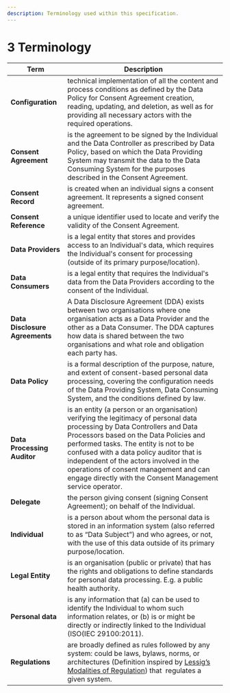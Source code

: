 ```yaml
---
description: Terminology used within this specification.
---
```


# 3 Terminology



| **Term**                       | **Description**                                                                                                                                                                                                                                                                                                                                                                                              |
| ------------------------------ | ------------------------------------------------------------------------------------------------------------------------------------------------------------------------------------------------------------------------------------------------------------------------------------------------------------------------------------------------------------------------------------------------------------ |
| **Configuration**              | technical implementation of all the content and process conditions as defined by the Data Policy for Consent Agreement creation, reading, updating, and deletion, as well as for providing all necessary actors with the required operations.                                                                                                                                                                |
| **Consent Agreement**          | is the agreement to be signed by the Individual and the Data Controller as prescribed by Data Policy, based on which the Data Providing System may transmit the data to the Data Consuming System for the purposes described in the Consent Agreement.                                                                                                                                                       |
| **Consent Record**             | is created when an individual signs a consent agreement. It represents a signed consent agreement.                                                                                                                                                                                                                                                                                                           |
| **Consent Reference**          | a unique identifier used to locate and verify the validity of the Consent Agreement.                                                                                                                                                                                                                                                                                                                         |
| **Data Providers**             | is a legal entity that stores and provides access to an Individual's data, which requires the Individual's consent for processing (outside of its primary purpose/location).                                                                                                                                                                                                                                 |
| **Data Consumers**             | is a legal entity that requires the Individual's data from the Data Providers according to the consent of the Individual.                                                                                                                                                                                                                                                                                    |
| **Data Disclosure Agreements** | A Data Disclosure Agreement (DDA) exists between two organisations where one organisation acts as a Data Provider and the other as a Data Consumer. The DDA captures how data is shared between the two organisations and what role and obligation each party has.                                                                                                                                           |
| **Data Policy**                | is a formal description of the purpose, nature, and extent of consent-based personal data processing, covering the configuration needs of the Data Providing System, Data Consuming System, and the conditions defined by law.                                                                                                                                                                               |
| **Data Processing Auditor**    | is an entity (a person or an organisation) verifying the legitimacy of personal data processing by Data Controllers and Data Processors based on the Data Policies and performed tasks. The entity is not to be confused with a data policy auditor that is independent of the actors involved in the operations of consent management and can engage directly with the Consent Management service operator. |
| **Delegate**                   | the person giving consent (signing Consent Agreement); on behalf of the Individual.                                                                                                                                                                                                                                                                                                                          |
| **Individual**                 | is a person about whom the personal data is stored in an information system (also referred to as “Data Subject”) and who agrees, or not, with the use of this data outside of its primary purpose/location.                                                                                                                                                                                                  |
| **Legal Entity**               | is an organisation (public or private) ​that has the rights and obligations to define standards for personal data processing. E.g. a public health authority.                                                                                                                                                                                                                                                |
| **Personal data**              | is any information that (a) can be used to identify the Individual to whom such information relates, or (b) is or might be directly or indirectly linked to the Individual (ISO(IEC 29100:2011).                                                                                                                                                                                                             |
| **Regulations**                | are broadly defined as rules followed by any system: could be laws, bylaws, ​norms, or architectures (Definition inspired by [Lessig’s Modalities of Regulation](https://lessig.org/images/resources/1999-Code.pdf)) that ​ regulates a given system.                                                                                                                                                        |
